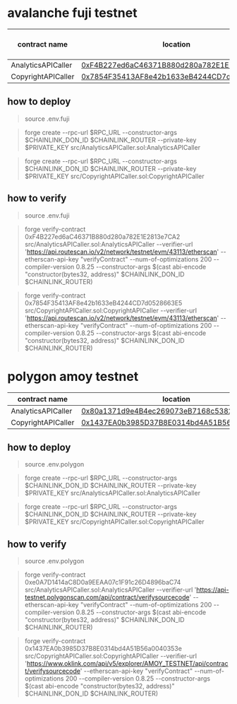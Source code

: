# avalanche fuji testnet

| contract name | location | Chainlink Function Subscription | Subscription ID |
|- |- | - | - |
| AnalyticsAPICaller| [0xF4B227ed6aC46371B880d280a782E1E2813e7CA2](https://testnet.snowtrace.io/address/0xF4B227ed6aC46371B880d280a782E1E2813e7CA2) | [9038](https://functions.chain.link/fuji/9038)
| CopyrightAPICaller| [0x7854F35413AF8e42b1633eB4244CD7d0528663E5](https://testnet.snowtrace.io/address/0x7854F35413AF8e42b1633eB4244CD7d0528663E5) | [9039](https://functions.chain.link/fuji/9039)

## how to deploy

> source .env.fuji

> forge create --rpc-url $RPC_URL --constructor-args $CHAINLINK_DON_ID $CHAINLINK_ROUTER --private-key $PRIVATE_KEY src/AnalyticsAPICaller.sol:AnalyticsAPICaller

> forge create --rpc-url $RPC_URL --constructor-args $CHAINLINK_DON_ID $CHAINLINK_ROUTER --private-key $PRIVATE_KEY src/CopyrightAPICaller.sol:CopyrightAPICaller

## how to verify

> source .env.fuji

> forge verify-contract 0xF4B227ed6aC46371B880d280a782E1E2813e7CA2 src/AnalyticsAPICaller.sol:AnalyticsAPICaller --verifier-url 'https://api.routescan.io/v2/network/testnet/evm/43113/etherscan' --etherscan-api-key "verifyContract" --num-of-optimizations 200 --compiler-version 0.8.25 --constructor-args $(cast abi-encode "constructor(bytes32, address)" $CHAINLINK_DON_ID $CHAINLINK_ROUTER)

> forge verify-contract 0x7854F35413AF8e42b1633eB4244CD7d0528663E5 src/CopyrightAPICaller.sol:CopyrightAPICaller --verifier-url 'https://api.routescan.io/v2/network/testnet/evm/43113/etherscan' --etherscan-api-key "verifyContract" --num-of-optimizations 200 --compiler-version 0.8.25 --constructor-args $(cast abi-encode "constructor(bytes32, address)" $CHAINLINK_DON_ID $CHAINLINK_ROUTER)

# polygon amoy testnet

| contract name | location |
|- |- |
| AnalyticsAPICaller| [0x80a1371d9e4B4ec269073eB7168c538287078f40](https://amoy.polygonscan.com/address/0x80a1371d9e4b4ec269073eb7168c538287078f40) | [269](https://functions.chain.link/polygon-amoy/269) |
| CopyrightAPICaller| [0x1437EA0b3985D37B8E0314bd4A51B56a0040353e](https://amoy.polygonscan.com/address/0x1437EA0b3985D37B8E0314bd4A51B56a0040353e) | [271](https://functions.chain.link/polygon-amoy/271) |

## how to deploy

> source .env.polygon

> forge create --rpc-url $RPC_URL --constructor-args $CHAINLINK_DON_ID $CHAINLINK_ROUTER --private-key $PRIVATE_KEY src/AnalyticsAPICaller.sol:AnalyticsAPICaller

> forge create --rpc-url $RPC_URL --constructor-args $CHAINLINK_DON_ID $CHAINLINK_ROUTER --private-key $PRIVATE_KEY src/CopyrightAPICaller.sol:CopyrightAPICaller

## how to verify

> source .env.polygon

> forge verify-contract 0xe0A7D1414aC8D0a9EEAA07c1F91c26D4896baC74 src/AnalyticsAPICaller.sol:AnalyticsAPICaller --verifier-url 'https://api-testnet.polygonscan.com/api/contract/verifysourcecode' --etherscan-api-key "verifyContract" --num-of-optimizations 200 --compiler-version 0.8.25 --constructor-args $(cast abi-encode "constructor(bytes32, address)" $CHAINLINK_DON_ID $CHAINLINK_ROUTER)

> forge verify-contract 0x1437EA0b3985D37B8E0314bd4A51B56a0040353e src/CopyrightAPICaller.sol:CopyrightAPICaller --verifier-url 'https://www.oklink.com/api/v5/explorer/AMOY_TESTNET/api/contract/verifysourcecode' --etherscan-api-key "verifyContract" --num-of-optimizations 200 --compiler-version 0.8.25 --constructor-args $(cast abi-encode "constructor(bytes32, address)" $CHAINLINK_DON_ID $CHAINLINK_ROUTER)

